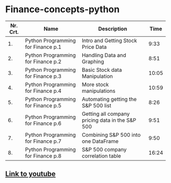 # Finance-concepts-python

| Nr. Crt. | Name                               | Description                                     | Time  |
| -------- | ---------------------------------- | ----------------------------------------------- | ----- |
| 1.       | Python Programming for Finance p.1 | Intro and Getting Stock Price Data              | 9:33  |
| 2.       | Python Programming for Finance p.2 | Handling Data and Graphing                      | 8:51  |
| 3.       | Python Programming for Finance p.3 | Basic Stock data Manipulation                   | 10:05 |
| 4.       | Python Programming for Finance p.4 | More stock manipulations                        | 10:59 |
| 5.       | Python Programming for Finance p.5 | Automating getting the S&P 500 list             | 8:26  |
| 6.       | Python Programming for Finance p.6 | Getting all company pricing data in the S&P 500 | 9:51  |
| 7.       | Python Programming for Finance p.7 | Combining S&P 500 into one DataFrame            | 9:50  |
| 8.       | Python Programming for Finance p.8 | S&P 500 company correlation table               | 16:24 |

## [Link to youtube](https://www.youtube.com/playlist?list=PLQVvvaa0QuDcOdF96TBtRtuQksErCEBYZ)
